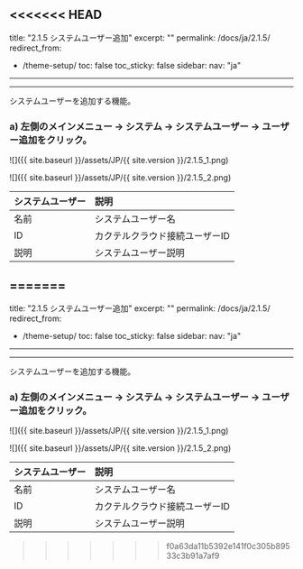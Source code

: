 <<<<<<< HEAD
---
title: "2.1.5 システムユーザー追加"
excerpt: ""
permalink: /docs/ja/2.1.5/
redirect_from:
  - /theme-setup/
toc: false
toc_sticky: false
sidebar:
  nav: "ja"
---

---

システムユーザーを追加する機能。
### a\) 左側のメインメニュー → システム → システムユーザー → ユーザー追加をクリック。
![]({{ site.baseurl }}/assets/JP/{{ site.version }}/2.1.5_1.png)

![]({{ site.baseurl }}/assets/JP/{{ site.version }}/2.1.5_2.png)

| **システムユーザー** | **説明** |
| :--- | :--- |
| 名前 |  システムユーザー名 |
| ID | カクテルクラウド接続ユーザーID |
| 説明 | システムユーザー説明 |
=======
---
title: "2.1.5 システムユーザー追加"
excerpt: ""
permalink: /docs/ja/2.1.5/
redirect_from:
  - /theme-setup/
toc: false
toc_sticky: false
sidebar:
  nav: "ja"
---

---

システムユーザーを追加する機能。
### a\) 左側のメインメニュー → システム → システムユーザー → ユーザー追加をクリック。
![]({{ site.baseurl }}/assets/JP/{{ site.version }}/2.1.5_1.png)

![]({{ site.baseurl }}/assets/JP/{{ site.version }}/2.1.5_2.png)

| **システムユーザー** | **説明** |
| :--- | :--- |
| 名前 |  システムユーザー名 |
| ID | カクテルクラウド接続ユーザーID |
| 説明 | システムユーザー説明 |
>>>>>>> f0a63da11b5392e141f0c305b89533c3b91a7af9
